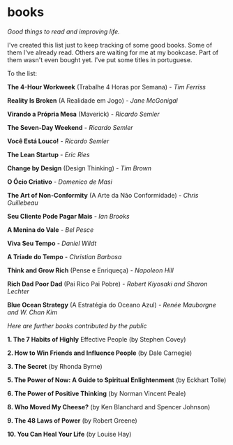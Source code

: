 # books

*Good things to read and improving life.*

I've created this list just to keep tracking of some good books. Some of them I've already read. Others are waiting for me at my bookcase. Part of them wasn't even bought yet. I've put some titles in portuguese.

To the list:

**The 4-Hour Workweek** (Trabalhe 4 Horas por Semana) - *Tim Ferriss*

**Reality Is Broken** (A Realidade em Jogo) - *Jane McGonigal*

**Virando a Própria Mesa** (Maverick) - *Ricardo Semler*

**The Seven-Day Weekend** - *Ricardo Semler*

**Você Está Louco!** - *Ricardo Semler*

**The Lean Startup** - *Eric Ries*

**Change by Design** (Design Thinking) - *Tim Brown*

**O Ócio Criativo** - *Domenico de Masi*

**The Art of Non-Conformity** (A Arte da Não Conformidade) - *Chris Guillebeau*

**Seu Cliente Pode Pagar Mais** - *Ian Brooks*

**A Menina do Vale** - *Bel Pesce*

**Viva Seu Tempo** - *Daniel Wildt*

**A Tríade do Tempo** - *Christian Barbosa*

**Think and Grow Rich** (Pense e Enriqueça) - *Napoleon Hill*

**Rich Dad Poor Dad** (Pai Rico Pai Pobre) - *Robert Kiyosaki and Sharon Lechter*

**Blue Ocean Strategy** (A Estratégia do Oceano Azul) - *Renée Mauborgne and W. Chan Kim*


*Here are further books contributed by the public*

**1. The 7 Habits of Highly** Effective People (by Stephen Covey)

**2. How to Win Friends and Influence People** (by Dale Carnegie)

**3. The Secret** (by Rhonda Byrne)

**5. The Power of Now: A Guide to Spiritual Enlightenment** (by Eckhart Tolle)

**6. The Power of Positive Thinking** (by Norman Vincent Peale)

**8. Who Moved My Cheese?** (by Ken Blanchard and Spencer Johnson)

**9. The 48 Laws of Power** (by Robert Greene)

**10. You Can Heal Your Life** (by Louise Hay)

